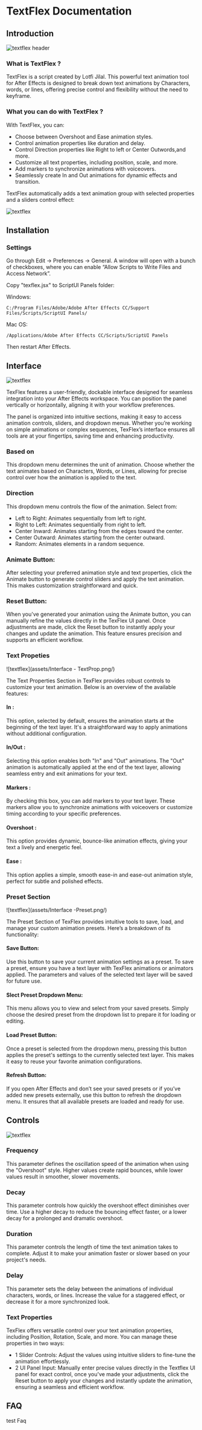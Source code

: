 # TextFlex Documentation

## Introduction
![textflex header](assets/TextFlexlogo-header-light.png/)


### What is TextFlex ?

TextFlex is a script created by Lotfi Jilal. 
This powerful text animation tool for After Effects is designed to break down text animations 
by Characters, words, or lines, offering precise control and flexibility without the need to keyframe.

### What you can do with TextFlex ?

With TextFlex, you can:

- Choose between Overshoot and Ease animation styles.
- Control animation properties like duration and delay.
- Control Direction properties like Right to left or Center Outwords,and more.
- Customize all text properties, including position, scale, and more.
- Add markers to synchronize animations with voiceovers.
- Seamlessly create In and Out animations for dynamic effects and transition.

TextFlex automatically adds a text animation group with selected properties and a sliders control effect:

![textflex](assets/Interface_TextAnimator.png/)

## Installation

### Settings

Go through Edit -> Preferences -> General. A window will open with a bunch of checkboxes, 
where you can enable “Allow Scripts to Write Files and Access Network”.

Copy "texflex.jsx" to ScriptUI Panels folder:

Windows:
``` 
C:/Program Files/Adobe/Adobe After Effects CC/Support Files/Scripts/ScriptUI Panels/ 
```

Mac OS:
``` 
/Applications/Adobe After Effects CC/Scripts/ScriptUI Panels  
```

Then restart After Effects.

## Interface

![textflex](assets/Interface.png/)

TexFlex features a user-friendly, dockable interface designed for seamless integration into your After Effects workspace.
You can position the panel vertically or horizontally, aligning it with your workflow preferences.

The panel is organized into intuitive sections, making it easy to access animation controls, sliders, 
and dropdown menus. Whether you’re working on simple animations or complex sequences, 
TexFlex’s interface ensures all tools are at your fingertips, saving time and enhancing productivity.


### Based on
This dropdown menu determines the unit of animation. Choose whether the text animates 
based on Characters, Words, or Lines, allowing for precise control over how the animation is applied to the text.

### Direction
This dropdown menu controls the flow of the animation. Select from:

- Left to Right: Animates sequentially from left to right.
- Right to Left: Animates sequentially from right to left.
- Center Inward: Animates starting from the edges toward the center.
- Center Outward: Animates starting from the center outward.
- Random: Animates elements in a random sequence.

### Animate Button:
After selecting your preferred animation style and text properties, click the Animate button to generate control sliders and apply the text animation. 
This makes customization straightforward and quick.

### Reset Button:
When you've generated your animation using the Animate button, you can manually refine the values directly in the TexFlex UI panel.
Once adjustments are made, click the Reset button to instantly apply your changes and update the animation. 
This feature ensures precision and supports an efficient workflow.

### Text Propeties

![textflex](assets/Interface - TextProp.png/)

The Text Properties Section in TexFlex provides robust controls to customize your text animation. 
Below is an overview of the available features:

#### In :
This option, selected by default, ensures the animation starts at the beginning of the text layer. 
It's a straightforward way to apply animations without additional configuration.

#### In/Out :
Selecting this option enables both "In" and "Out" animations. 
The "Out" animation is automatically applied at the end of the text layer, 
allowing seamless entry and exit animations for your text.

#### Markers :
By checking this box, you can add markers to your text layer. 
These markers allow you to synchronize animations with voiceovers or customize timing according to your specific preferences.

#### Overshoot : 
This option provides dynamic, bounce-like animation effects, giving your text a lively and energetic feel.

#### Ease : 
This option applies a simple, smooth ease-in and ease-out animation style, perfect for subtle and polished effects.

### Preset Section

![textflex](assets/Interface -Preset.png/)

The Preset Section of TexFlex provides intuitive tools to save, load, and manage your custom animation presets. 
Here’s a breakdown of its functionality:

#### Save Button:
Use this button to save your current animation settings as a preset. To save a preset, 
ensure you have a text layer with TexFlex animations or animators applied. 
The parameters and values of the selected text layer will be saved for future use.

#### Slect Preset Dropdown Menu:
This menu allows you to view and select from your saved presets. 
Simply choose the desired preset from the dropdown list to prepare it for loading or editing.

#### Load Preset Button:
Once a preset is selected from the dropdown menu, pressing this button applies the preset's settings to the currently selected text layer. 
This makes it easy to reuse your favorite animation configurations.

#### Refresh Button:
If you open After Effects and don’t see your saved presets or if you’ve added new presets externally, 
use this button to refresh the dropdown menu. It ensures that all available presets are loaded and ready for use.

## Controls

![textflex](assets/Interface_Controls.png/)

### Frequency
This parameter defines the oscillation speed of the animation when using the "Overshoot" style. 
Higher values create rapid bounces, while lower values result in smoother, slower movements.

### Decay
This parameter controls how quickly the overshoot effect diminishes over time. 
Use a higher decay to reduce the bouncing effect faster, or a lower decay for a prolonged and dramatic overshoot.

### Duration
This parameter controls the length of time the text animation takes to complete. 
Adjust it to make your animation faster or slower based on your project's needs.

### Delay
This parameter sets the delay between the animations of individual characters, words, or lines. 
Increase the value for a staggered effect, or decrease it for a more synchronized look.


### Text Properties

TexFlex offers versatile control over your text animation properties, including Position, Rotation, Scale, and more. You can manage these properties in two ways:

- 1 Slider Controls: Adjust the values using intuitive sliders to fine-tune the animation effortlessly.
- 2 UI Panel Input: Manually enter precise values directly in the Textflex UI panel for exact control, once you've made your adjustments, 
click the Reset button to apply your changes and instantly update the animation, ensuring a seamless and efficient workflow.



## FAQ

test Faq
